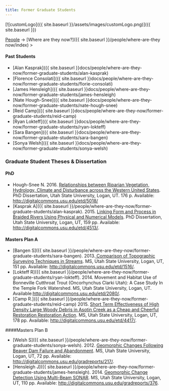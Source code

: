 ```yaml
---
title: Former Graduate Students
---
```


[![customLogo]({{ site.baseurl }}/assets/images/customLogo.png)]({{ site.baseurl }})

[People]({{site.baseurl}}/people/index) -> [Where are they now?]({{ site.baseurl }}/people/where-are-they now/index) >

#### Past Students

- [Alan Kasprak]({{ site.baseurl }}docs/people/where-are-they-now/former-graduate-students/alan-kasprak)
- [Florence Consolati]({{ site.baseurl }}docs/people/where-are-they-now/former-graduate-students/florie-consolati)
- [James Hensleigh]({{ site.baseurl }}docs/people/where-are-they-now/former-graduate-students/james-hensleigh)
- [Nate Hough-Snee]({{ site.baseurl }}docs/people/where-are-they-now/former-graduate-students/nate-hough-snee)
- [Reid Camp]({{ site.baseurl }}docs/people/where-are-they-now/former-graduate-students/reid-camp)
- [Ryan Lokteff]({{ site.baseurl }}docs/people/where-are-they-now/former-graduate-students/ryan-lokteff)
- [Sara Bangen]({{ site.baseurl }}docs/people/where-are-they-now/former-graduate-students/sara-bangen)
- [Sonya Welsh]({{ site.baseurl }}docs/people/where-are-they-now/former-graduate-students/sonya-welsh)

### Graduate Student Theses & Dissertation

#### PhD

- Hough-Snee N. 2016. [Relationships between Riparian Vegetation, Hydrology, Climate and Disturbance across the Western United States](https://www.researchgate.net/publication/307213742_Relationships_between_Riparian_Vegetation_Hydrology_Climate_and_Disturbance_across_the_Western_United_States). PhD Dissertation, Utah State University, Logan, UT. 176 p. Available: <http://digitalcommons.usu.edu/etd/5018/>
- [Kasprak A]({{ site.baseurl }}/people/where-are-they-now/former-graduate-students/alan-kasprak). 2015. [Linking Form and Process in Braided Rivers Using Physical and Numerical Models](http://digitalcommons.usu.edu/etd/4513/). PhD Dissertation, Utah State University, Logan, UT, 159 pp. Available: <http://digitalcommons.usu.edu/etd/4513/>.

#### Masters Plan A

* [Bangen S]({{ site.baseurl }}/people/where-are-they-now/former-graduate-students/sara-bangen). 2013.[ Comparison of Topographic Surveying Techniques in Streams](http://digitalcommons.usu.edu/etd/1516/). MS, Utah State University, Logan, UT, 151 pp. Available: <http://digitalcommons.usu.edu/etd/1516/>.
* [Lokteff R]({{ site.baseurl }}/people/where-are-they-now/former-graduate-students/ryan-lokteff). 2014. Movement and Habitat Use of Bonneville Cutthroat Trout (Oncorhynchus Clarki Utah): A Case Study In the Temple Fork Watershed. MS, Utah State University, Logan, UT. Available:<http://digitalcommons.usu.edu/etd/2080/>.
* [Camp R.]({{ site.baseurl }}/people/where-are-they-now/former-graduate-students/reid-camp) 2015. [Short Term Effectiveness of High Density Large Woody Debris in Asotin Creek as a Cheap and Cheerful Restoration Restoration Action](http://digitalcommons.usu.edu/etd/4417/). MS, Utah State University, Logan, UT, 178 pp. Available: <http://digitalcommons.usu.edu/etd/4417/>.

####Masters Plan B

- [Welsh S]({{ site.baseurl }}/people/where-are-they-now/former-graduate-students/sonya-welsh). 2012. [Geomorphic Changes Following Beaver Dam Failure and Abandonment](http://digitalcommons.usu.edu/gradreports/217/). MS, Utah State University, Logan, UT, 72 pp. Available: <http://digitalcommons.usu.edu/gradreports/217/>.
- [Hensleigh J]({{ site.baseurl }}/people/where-are-they-now/former-graduate-students/james-hensleigh). 2014. [Geomorphic Change Detection Using Multi-Beam SONAR](http://digitalcommons.usu.edu/gradreports/376). MS, Utah State University, Logan, UT, 110 pp. Available: <http://digitalcommons.usu.edu/gradreports/376>.

